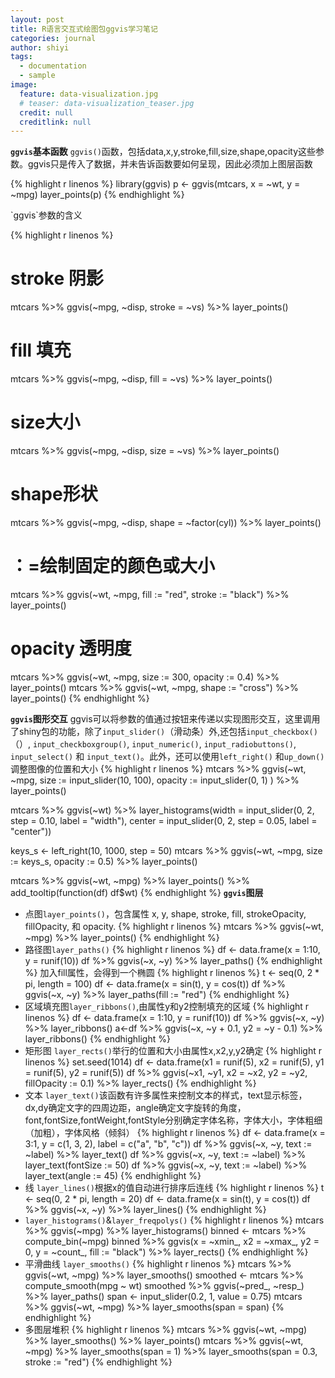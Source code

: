 ```yaml
---
layout: post
title: R语言交互式绘图包ggvis学习笔记
categories: journal
author: shiyi
tags:
  - documentation
  - sample
image:
  feature: data-visualization.jpg
  # teaser: data-visualization_teaser.jpg
  credit: null
  creditlink: null
---
```


**`ggvis`基本函数** `ggvis()`函数，包括data,x,y,stroke,fill,size,shape,opacity这些参数。ggvis只是传入了数据，并未告诉函数要如何呈现，因此必须加上图层函数

{% highlight r linenos %} library(ggvis) p \<- ggvis(mtcars, x = ~wt, y = ~mpg) layer_points(p) {% endhighlight %}

<!-- more --> `ggvis`参数的含义

{% highlight r linenos %}

# stroke 阴影

mtcars %>% ggvis(~mpg, ~disp, stroke = ~vs) %>% layer_points()

# fill 填充

mtcars %>% ggvis(~mpg, ~disp, fill = ~vs) %>% layer_points()

# size大小

mtcars %>% ggvis(~mpg, ~disp, size = ~vs) %>% layer_points()

# shape形状

mtcars %>% ggvis(~mpg, ~disp, shape = ~factor(cyl)) %>% layer_points()

# ：=绘制固定的颜色或大小

mtcars %>% ggvis(~wt, ~mpg, fill := "red", stroke := "black") %>% layer_points()

# opacity 透明度

mtcars %>% ggvis(~wt, ~mpg, size := 300, opacity := 0.4) %>% layer_points() mtcars %>% ggvis(~wt, ~mpg, shape := "cross") %>% layer_points() {% endhighlight %}

**`ggvis`图形交互** ggvis可以将参数的值通过按钮来传递以实现图形交互，这里调用了shiny包的功能，除了`input_slider()`（滑动条）外,还包括`input_checkbox()`（）, `input_checkboxgroup()`, `input_numeric()`, `input_radiobuttons()`, `input_select()` 和 `input_text()`。此外，还可以使用`left_right()` 和`up_down()`调整图像的位置和大小 {% highlight r linenos %} mtcars %>% ggvis(~wt, ~mpg, size := input_slider(10, 100), opacity := input_slider(0, 1) ) %>% layer_points()

mtcars %>% ggvis(~wt) %>% layer_histograms(width = input_slider(0, 2, step = 0.10, label = "width"), center = input_slider(0, 2, step = 0.05, label = "center"))

keys_s \<- left_right(10, 1000, step = 50) mtcars %>% ggvis(~wt, ~mpg, size := keys_s, opacity := 0.5) %>% layer_points()

mtcars %>% ggvis(~wt, ~mpg) %>% layer_points() %>% add_tooltip(function(df) df$wt) {% endhighlight %} **`ggvis`图层**

-   点图`layer_points()`，包含属性 x, y, shape, stroke, fill, strokeOpacity, fillOpacity, 和 opacity. {% highlight r linenos %} mtcars %>% ggvis(~wt, ~mpg) %>% layer_points() {% endhighlight %}
-   路径图`layer_paths()` {% highlight r linenos %} df \<- data.frame(x = 1:10, y = runif(10)) df %>% ggvis(~x, ~y) %>% layer_paths() {% endhighlight %} 加入fill属性，会得到一个椭圆 {% highlight r linenos %} t \<- seq(0, 2 \* pi, length = 100) df \<- data.frame(x = sin(t), y = cos(t)) df %>% ggvis(~x, ~y) %>% layer_paths(fill := "red") {% endhighlight %}
-   区域填充图`layer_ribbons()`,由属性y和y2控制填充的区域 {% highlight r linenos %} df \<- data.frame(x = 1:10, y = runif(10)) df %>% ggvis(~x, ~y) %>% layer_ribbons() a\<-df %>% ggvis(~x, ~y + 0.1, y2 = ~y - 0.1) %>% layer_ribbons() {% endhighlight %}
-   矩形图 `layer_rects()`举行的位置和大小由属性x,x2,y,y2确定 {% highlight r linenos %} set.seed(1014) df \<- data.frame(x1 = runif(5), x2 = runif(5), y1 = runif(5), y2 = runif(5)) df %>% ggvis(~x1, ~y1, x2 = ~x2, y2 = ~y2, fillOpacity := 0.1) %>% layer_rects() {% endhighlight %}
-   文本 `layer_text()`该函数有许多属性来控制文本的样式，text显示标签，dx,dy确定文字的四周边距，angle确定文字旋转的角度，font,fontSize,fontWeight,fontStyle分别确定字体名称，字体大小，字体粗细（加粗），字体风格（倾斜） {% highlight r linenos %} df \<- data.frame(x = 3:1, y = c(1, 3, 2), label = c("a", "b", "c")) df %>% ggvis(~x, ~y, text := ~label) %>% layer_text() df %>% ggvis(~x, ~y, text := ~label) %>% layer_text(fontSize := 50) df %>% ggvis(~x, ~y, text := ~label) %>% layer_text(angle := 45) {% endhighlight %}
-   线 `layer_lines()`根据x的值自动进行排序后连线 {% highlight r linenos %} t \<- seq(0, 2 \* pi, length = 20) df \<- data.frame(x = sin(t), y = cos(t)) df %>% ggvis(~x, ~y) %>% layer_lines() {% endhighlight %}
-   `layer_histograms()`&`layer_freqpolys()` {% highlight r linenos %} mtcars %>% ggvis(~mpg) %>% layer_histograms() binned \<- mtcars %>% compute_bin(~mpg) binned %>% ggvis(x = ~xmin_, x2 = ~xmax_, y2 = 0, y = ~count_, fill := "black") %>% layer_rects() {% endhighlight %}
-   平滑曲线 `layer_smooths()` {% highlight r linenos %} mtcars %>% ggvis(~wt, ~mpg) %>% layer_smooths() smoothed \<- mtcars %>% compute_smooth(mpg ~ wt) smoothed %>% ggvis(~pred_, ~resp\_) %>% layer_paths() span \<- input_slider(0.2, 1, value = 0.75) mtcars %>% ggvis(~wt, ~mpg) %>% layer_smooths(span = span) {% endhighlight %}
-   多图层堆积 {% highlight r linenos %} mtcars %>% ggvis(~wt, ~mpg) %>% layer_smooths() %>% layer_points() mtcars %>% ggvis(~wt, ~mpg) %>% layer_smooths(span = 1) %>% layer_smooths(span = 0.3, stroke := "red") {% endhighlight %}

